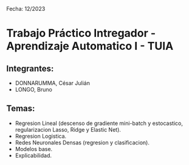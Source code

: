 Fecha: 12/2023

# Trabajo Práctico Intregador - Aprendizaje Automatico I - TUIA
## Integrantes: 

* DONNARUMMA, César Julián
* LONGO, Bruno

## Temas:

* Regresion Lineal (descenso de gradiente mini-batch y estocastico, regularizacion Lasso, Ridge y Elastic Net).
* Regresion Logistica.
* Redes Neuronales Densas (regresion y clasificacion).
* Modelos base.
* Explicabilidad.
